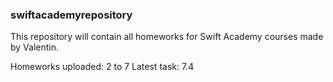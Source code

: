 ### swiftacademyrepository

This repository will contain all homeworks for Swift Academy courses made by Valentin.

Homeworks uploaded: 2 to 7
Latest task: 7.4
